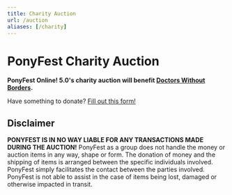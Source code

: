 ```yaml
---
title: Charity Auction
url: /auction
aliases: [/charity]
---
```


# PonyFest Charity Auction

<div class="text-box" style="text-align: left">

**PonyFest Online! 5.0's charity auction will benefit [Doctors Without Borders](https://www.doctorswithoutborders.org).**

Have something to donate? [Fill out this form!](https://docs.google.com/forms/d/e/1FAIpQLScW823NESsmCahFBPb0VeqlwJf6HanSaeSlmrtcbOPrvyuKug/viewform)

## Disclaimer
**PONYFEST IS IN NO WAY LIABLE FOR ANY TRANSACTIONS MADE DURING THE AUCTION!**
PonyFest as a group does not handle the money or auction items in any way, shape or form. The donation of money and
the shipping of items is arranged between the specific individuals involved. PonyFest simply facilitates the contact
between the parties involved. PonyFest is not able to assist in the case of items being lost, damaged or otherwise
impacted in transit.

</div>
